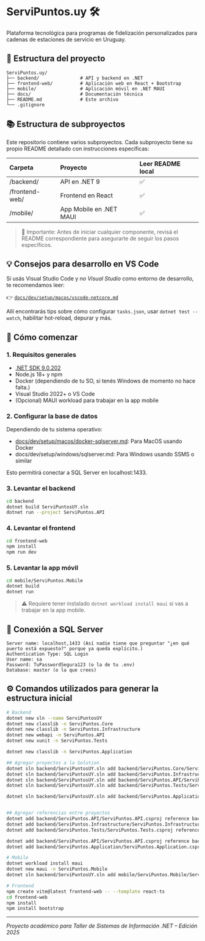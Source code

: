 # ServiPuntos.uy 🛠️

Plataforma tecnológica para programas de fidelización personalizados para cadenas de estaciones de servicio en Uruguay.

## 🧱 Estructura del proyecto

```
ServiPuntos.uy/
├── backend/               # API y backend en .NET
├── frontend-web/          # Aplicación web en React + Bootstrap
├── mobile/                # Aplicación móvil en .NET MAUI
├── docs/                  # Documentación técnica
├── README.md              # Este archivo
└── .gitignore
```

## 📚 Estructura de subproyectos

Este repositorio contiene varios subproyectos. Cada subproyecto tiene su propio README detallado con instrucciones específicas:

| Carpeta | Proyecto | Leer README local |
|:--|:--|:--|
| /backend/ | API en .NET 9 | ✅ |
| /frontend-web/ | Frontend en React | ✅ |
| /mobile/ | App Mobile en .NET MAUI | ✅ |

> 📢 Importante: Antes de iniciar cualquier componente, revisá el README correspondiente para asegurarte de seguir los pasos específicos.

## 💡 Consejos para desarrollo en VS Code

Si usás Visual Studio Code y *no Visual Studio* como entorno de desarrollo, te recomendamos leer:

👉 [`docs/dev/setup/macos/vscode-netcore.md`](docs/dev/setup/macos/vscode-netcore.md)

Allí encontrarás tips sobre cómo configurar `tasks.json`, usar `dotnet test --watch`, habilitar hot-reload, depurar y más.

## 🚀 Cómo comenzar

### 1. Requisitos generales

- [.NET SDK 9.0.202](https://dotnet.microsoft.com/en-us/download)
- Node.js 18+ y npm
- Docker (dependiendo de tu SO, si tenés Windows de momento no hace falta.)
- Visual Studio 2022+ o VS Code
- (Opcional) MAUI workload para trabajar en la app mobile

### 2. Configurar la base de datos

Dependiendo de tu sistema operativo:

- [docs/dev/setup/macos/docker-sqlserver.md](docs/dev/setup/macos/docker-sqlserver.md): Para MacOS usando Docker
- docs/dev/setup/windows/sqlserver.md: Para Windows usando SSMS o similar

Esto permitirá conectar a SQL Server en localhost:1433.

### 3. Levantar el backend

```bash
cd backend
dotnet build ServiPuntosUY.sln
dotnet run --project ServiPuntos.API
```

### 4. Levantar el frontend

```bash
cd frontend-web
npm install
npm run dev
```

### 5. Levantar la app móvil

```bash
cd mobile/ServiPuntos.Mobile
dotnet build
dotnet run
```

> ⚠️ Requiere tener instalado `dotnet workload install maui` si vas a trabajar en la app mobile.

## 🔌 Conexión a SQL Server

```
Server name: localhost,1433 (Así nadie tiene que preguntar "¿en qué puerto está expuesto?" porque ya queda explícito.)
Authentication Type: SQL Login
User name: sa
Password: TuPasswordSegura123 (o la de tu .env)
Database: master (o la que crees)
```

## ⚙️ Comandos utilizados para generar la estructura inicial

```bash
# Backend
dotnet new sln --name ServiPuntosUY
dotnet new classlib -n ServiPuntos.Core
dotnet new classlib -n ServiPuntos.Infrastructure
dotnet new webapi -n ServiPuntos.API
dotnet new xunit -n ServiPuntos.Tests

dotnet new classlib -n ServiPuntos.Application

## Agregar proyectos a la Solution
dotnet sln backend/ServiPuntosUY.sln add backend/ServiPuntos.Core/ServiPuntos.Core.csproj
dotnet sln backend/ServiPuntosUY.sln add backend/ServiPuntos.Infrastructure/ServiPuntos.Infrastructure.csproj
dotnet sln backend/ServiPuntosUY.sln add backend/ServiPuntos.API/ServiPuntos.API.csproj
dotnet sln backend/ServiPuntosUY.sln add backend/ServiPuntos.Tests/ServiPuntos.Tests.csproj

dotnet sln backend/ServiPuntosUY.sln add backend/ServiPuntos.Application/ServiPuntos.Application.csproj


## Agregar referencias entre proyectos
dotnet add backend/ServiPuntos.API/ServiPuntos.API.csproj reference backend/ServiPuntos.Core/ServiPuntos.Core.csproj
dotnet add backend/ServiPuntos.Infrastructure/ServiPuntos.Infrastructure.csproj reference backend/ServiPuntos.Core/ServiPuntos.Core.csproj
dotnet add backend/ServiPuntos.Tests/ServiPuntos.Tests.csproj reference backend/ServiPuntos.Core/ServiPuntos.Core.csproj

dotnet add backend/ServiPuntos.API/ServiPuntos.API.csproj reference backend/ServiPuntos.Application/ServiPuntos.Application.csproj
dotnet add backend/ServiPuntos.Application/ServiPuntos.Application.csproj reference backend/ServiPuntos.Core/ServiPuntos.Core.csproj

# Mobile
dotnet workload install maui
dotnet new maui -n ServiPuntos.Mobile
dotnet sln backend/ServiPuntosUY.sln add mobile/ServiPuntos.Mobile/ServiPuntos.Mobile.csproj

# Frontend
npm create vite@latest frontend-web -- --template react-ts
cd frontend-web
npm install
npm install bootstrap
```

---

_Proyecto académico para Taller de Sistemas de Información .NET – Edición 2025_
